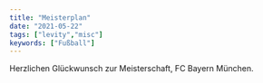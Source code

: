 ```yaml
---
title: "Meisterplan"
date: "2021-05-22"
tags: ["levity","misc"]
keywords: ["Fußball"]
---
```

Herzlichen Glückwunsch zur Meisterschaft, FC Bayern München.